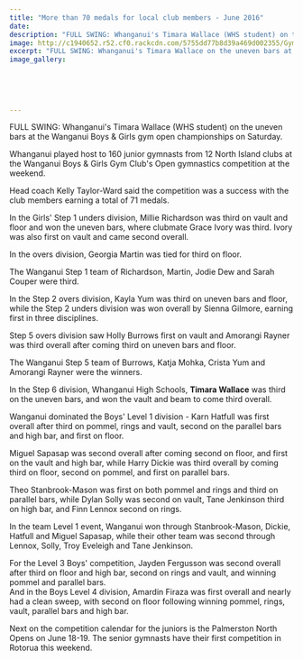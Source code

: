 ```yaml
---
title: "More than 70 medals for local club members - June 2016"
date: 
description: "FULL SWING: Whanganui's Timara Wallace (WHS student) on the uneven bars at the Wanganui Boys & Girls gym open championships on Saturday, Wanganui Chronicle article on 3/6/16..."
image: http://c1940652.r52.cf0.rackcdn.com/5755dd77b8d39a469d002355/Gymnastics-Timara-Wallace-BG-gym-open-champs-on-4.6.16.jpg
excerpt: "FULL SWING: Whanganui's Timara Wallace on the uneven bars at the Wanganui Boys & Girls gym open championships on Saturday."
image_gallery:
    
    
    
    
    
---
```


<p><span>FULL SWING: Whanganui's Timara Wallace (WHS student) on the uneven bars at the Wanganui Boys &amp; Girls gym open championships on Saturday.</span></p>
<p>Whanganui played host to 160 junior gymnasts from 12 North Island clubs at the Wanganui Boys &amp; Girls Gym Club's Open gymnastics competition at the weekend.</p>
<p>Head coach Kelly Taylor-Ward said the competition was a success with the club members earning a total of 71 medals.</p>
<p>In the Girls' Step 1 unders division, Millie Richardson was third on vault and floor and won the uneven bars, where clubmate Grace Ivory was third. Ivory was also first on vault and came second overall.</p>
<p>In the overs division, Georgia Martin was tied for third on floor.</p>
<p>The Wanganui Step 1 team of Richardson, Martin, Jodie Dew and Sarah Couper were third.</p>
<p>In the Step 2 overs division, Kayla Yum was third on uneven bars and floor, while the Step 2 unders division was won overall by Sienna Gilmore, earning first in three disciplines.</p>
<p>Step 5 overs division saw Holly Burrows first on vault and Amorangi Rayner was third overall after coming third on uneven bars and floor.</p>
<p>The Wanganui Step 5 team of Burrows, Katja Mohka, Crista Yum and Amorangi Rayner were the winners.</p>
<p>In the Step 6 division, Whanganui High Schools, <strong>Timara Wallace</strong> was third on the uneven bars, and won the vault and beam to come third overall.</p>
<p>Wanganui dominated the Boys' Level 1 division - Karn Hatfull was first overall after third on pommel, rings and vault, second on the parallel bars and high bar, and first on floor.</p>
<p>Miguel Sapasap was second overall after coming second on floor, and first on the vault and high bar, while Harry Dickie was third overall by coming third on floor, second on pommel, and first on parallel bars.</p>
<p>Theo Stanbrook-Mason was first on both pommel and rings and third on parallel bars, while Dylan Solly was second on vault, Tane Jenkinson third on high bar, and Finn Lennox second on rings.</p>
<p>In the team Level 1 event, Wanganui won through Stanbrook-Mason, Dickie, Hatfull and Miguel Sapasap, while their other team was second through Lennox, Solly, Troy Eveleigh and Tane Jenkinson.</p>
<p>For the Level 3 Boys' competition, Jayden Fergusson was second overall after third on floor and high bar, second on rings and vault, and winning pommel and parallel bars.<br />And in the Boys Level 4 division, Amardin Firaza was first overall and nearly had a clean sweep, with second on floor following winning pommel, rings, vault, parallel bars and high bar.</p>
<p>Next on the competition calendar for the juniors is the Palmerston North Opens on June 18-19. The senior gymnasts have their first competition in Rotorua this weekend.</p>

